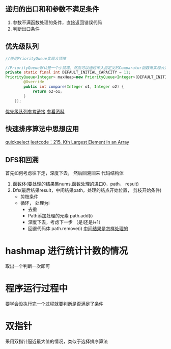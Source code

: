 
## 递归的出口和和参数不满足条件
1. 参数不满函数处理的条件，直接返回错误代码
2. 判断出口条件

## 优先级队列
```java
//使用PriorityQueue实现大顶堆

//PriorityQueue默认是一个小顶堆，然而可以通过传入自定义的Comparator函数来实现大顶堆。如下代码：
private static final int DEFAULT_INITIAL_CAPACITY = 11;
PriorityQueue<Integer> maxHeap=new PriorityQueue<Integer>(DEFAULT_INITIAL_CAPACITY, new Comparator<Integer>() {
        @Override
        public int compare(Integer o1, Integer o2) {                
            return o2-o1;
        }
    });
```
[优先级队列参考链接](https://www.geeksforgeeks.org/priority-queue-class-in-java-2/)
[参看资料](https://chenqx.github.io/2014/09/29/Algorithm-Recursive-Programming/)

## 快速排序算法中思想应用
[quickselect](https://www.geeksforgeeks.org/kth-smallestlargest-element-unsorted-array/)
[leetcode：215. Kth Largest Element in an Array](https://leetcode.com/problems/kth-largest-element-in-an-array/discuss/60294/Solution-explained) 

## DFS和回溯
首先如何考虑往下走，深度下去， 然后回溯回来
代码结构体
  1. 函数体(要处理的结果集nums,函数处理的进口0，path， result)
  2. Dfs(最后结果result，中间结果path，处理的结点开始位置， 剪枝开始条件)
     - 剪枝条件 
     - 循环， 处理为i
         -  去重
         -  Path添加处理的元素 path.add(i)
         -  深度下去，考虑下一步 （是i还是i+1）
         -  回退代码体 path.remove(i)
[中间结果是怎样处理的](https://www.youtube.com/watch?v=irFtGMLbf-s)

# hashmap 进行统计计数的情况
取出一个判断一次即可

# 程序运行过程中
要学会没执行完一个过程就要判断是否满足了条件

# 双指针
采用双指针逼近最大值的情况，类似于选择排序算法